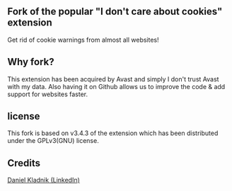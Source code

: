 ## Fork of the popular "I don't care about cookies" extension
Get rid of cookie warnings from almost all websites!

##  Why fork?
This extension has been acquired by Avast and simply I don't trust Avast with my data.
Also having it on Github allows us to improve the code & add support for websites faster.

##  license
This fork is based on v3.4.3 of the extension which has been distributed under the GPLv3(GNU) license.



## Credits
[Daniel Kladnik (LinkedIn)](https://www.linkedin.com/in/dkladnik)

